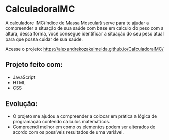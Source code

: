 # CalculadoraIMC

<p> A calculadore IMC(índice de Massa Moscular) serve para te ajudar a compreender a situação de sua saúde com base em calculo do peso com a altura, dessa forma, você consegue identificar a situação do seu peso atual para que possa cuidar de sua saúde.
</p>

Acesse o projeto: https://alexandrekozakalmeida.github.io/CalculadoraIMC/

## Projeto feito com:
* JavaScript
* HTML
* CSS

## Evolução:

* O projeto me ajudou a compreender a colocar em prática a lógica de programação contendo cálculos matemáticos.
* Compreendi melhor em como os elementos podem ser alterados de acordo com os possíveis resultados de uma variável.




